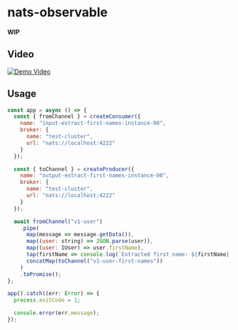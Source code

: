 # nats-observable

**WIP**

## Video

[![Demo Video](https://img.youtube.com/vi/F_IsZ-FHX-M/hqdefault.jpg)](https://www.youtube.com/watch?v=F_IsZ-FHX-M)

## Usage

```js
const app = async () => {
  const { fromChannel } = createConsumer({
    name: "input-extract-first-names-instance-00",
    broker: {
      name: "test-cluster",
      url: "nats://localhost:4222"
    }
  });

  const { toChannel } = createProducer({
    name: "output-extract-first-names-instance-00",
    broker: {
      name: "test-cluster",
      url: "nats://localhost:4222"
    }
  });

  await fromChannel("v1-user")
    .pipe(
      map(message => message.getData()),
      map((user: string) => JSON.parse(user)),
      map((user: IUser) => user.firstName),
      tap(firstName => console.log(`Extracted first name: ${firstName}`)),
      concatMap(toChannel("v1-user-first-names"))
    )
    .toPromise();
};

app().catch((err: Error) => {
  process.exitCode = 1;

  console.error(err.message);
});
```
